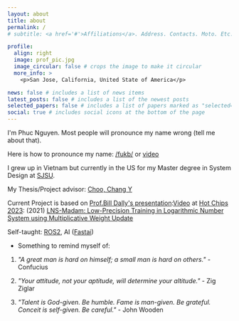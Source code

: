 ```yaml
---
layout: about
title: about
permalink: /
# subtitle: <a href='#'>Affiliations</a>. Address. Contacts. Moto. Etc.

profile:
  align: right
  image: prof_pic.jpg
  image_circular: false # crops the image to make it circular
  more_info: >
    <p>San Jose, California, United State of America</p>

news: false # includes a list of news items
latest_posts: false # includes a list of the newest posts
selected_papers: false # includes a list of papers marked as "selected={true}"
social: true # includes social icons at the bottom of the page
---
```

<!-- <p>555 your office number</p>
<p>123 your address street</p> -->

I'm Phuc Nguyen.
Most people will pronounce my name wrong (tell me about that).

Here is how to pronounce my name: [/fukb/](https://www.youtube.com/watch?v=GV_n4aDs6qo) or [video](https://www.youtube.com/watch?v=TodCZhhbVKo)

I grew up in Vietnam but currently in the US for my Master degree in System Design at [SJSU](https://www.sjsu.edu/ee/).

My Thesis/Project advisor: [Choo, Chang Y](https://www.sjsu.edu/people/chang.choo/)

Current Project is based on [Prof.Bill Dally's presentation](https://hc2023.hotchips.org/assets/program/conference/day2/Keynote%202/Keynote-NVIDIA_Hardware-for-Deep-Learning.pdf):[Video](https://www.youtube.com/watch?v=rsxCZAE8QNA) at [Hot Chips 2023](https://hc2023.hotchips.org/): (2021) [LNS-Madam: Low-Precision Training in Logarithmic Number System using Multiplicative Weight Update](https://paperswithcode.com/paper/low-precision-training-in-logarithmic-number)


Self-taught: [ROS2](https://www.ros.org/), AI ([Fastai](https://www.fast.ai/))

  

- Something to remind myself of:

1. *"A great man is hard on himself; a small man is hard on others."* - Confucius

2. *"Your attitude, not your aptitude, will determine your altitude."* - Zig Ziglar

3. *"Talent is God-given. Be humble. Fame is man-given. Be grateful. Conceit is self-given. Be careful."* - John Wooden

<!-- Write your biography here. Tell the world about yourself. Link to your favorite [subreddit](http://reddit.com). You can put a picture in, too. The code is already in, just name your picture `prof_pic.jpg` and put it in the `img/` folder.

Put your address / P.O. box / other info right below your picture. You can also disable any of these elements by editing `profile` property of the YAML header of your `_pages/about.md`. Edit `_bibliography/papers.bib` and Jekyll will render your [publications page](/al-folio/publications/) automatically.

Link to your social media connections, too. This theme is set up to use [Font Awesome icons](https://fontawesome.com/) and [Academicons](https://jpswalsh.github.io/academicons/), like the ones below. Add your Facebook, Twitter, LinkedIn, Google Scholar, or just disable all of them.
 -->
